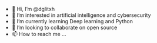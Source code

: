 - 👋 Hi, I’m @dglitxh
- 👀 I’m interested in artificial intelligence and cybersecurity
- 🌱 I’m currently learning Deep learning and Python
- 💞️ I’m looking to collaborate on open source
- 📫 How to reach me ...

<!---
dglitxh/dglitxh is a ✨ special ✨ repository because its `README.md` (this file) appears on your GitHub profile.
You can click the Preview link to take a look at your changes.
--->
